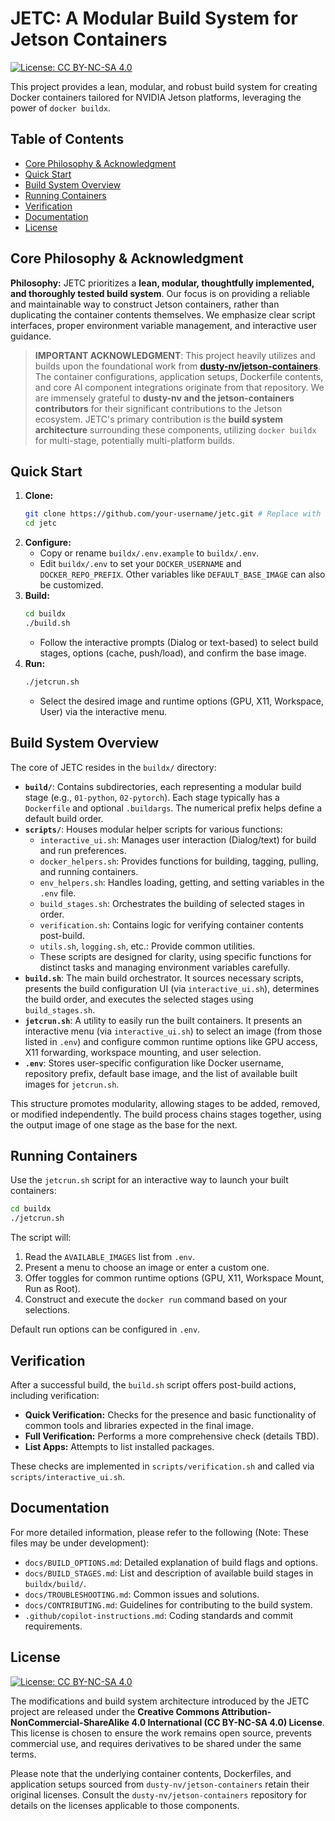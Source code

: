 # JETC: A Modular Build System for Jetson Containers

[![License: CC BY-NC-SA 4.0](https://img.shields.io/badge/License-CC%20BY--NC--SA%204.0-lightgrey.svg)](https://creativecommons.org/licenses/by-nc-sa/4.0/)

This project provides a lean, modular, and robust build system for creating Docker containers tailored for NVIDIA Jetson platforms, leveraging the power of `docker buildx`.

## Table of Contents

*   [Core Philosophy & Acknowledgment](#core-philosophy--acknowledgment)
*   [Quick Start](#quick-start)
*   [Build System Overview](#build-system-overview)
*   [Running Containers](#running-containers)
*   [Verification](#verification)
*   [Documentation](#documentation)
*   [License](#license)

## Core Philosophy & Acknowledgment

**Philosophy:** JETC prioritizes a **lean, modular, thoughtfully implemented, and thoroughly tested build system**. Our focus is on providing a reliable and maintainable way to construct Jetson containers, rather than duplicating the container contents themselves. We emphasize clear script interfaces, proper environment variable management, and interactive user guidance.

> **IMPORTANT ACKNOWLEDGMENT**: This project heavily utilizes and builds upon the foundational work from **[dusty-nv/jetson-containers](https://github.com/dusty-nv/jetson-containers)**. The container configurations, application setups, Dockerfile contents, and core AI component integrations originate from that repository. We are immensely grateful to **dusty-nv and the jetson-containers contributors** for their significant contributions to the Jetson ecosystem. JETC's primary contribution is the **build system architecture** surrounding these components, utilizing `docker buildx` for multi-stage, potentially multi-platform builds.

## Quick Start

1.  **Clone:**
    ```bash
    git clone https://github.com/your-username/jetc.git # Replace with actual repo URL
    cd jetc
    ```
2.  **Configure:**
    *   Copy or rename `buildx/.env.example` to `buildx/.env`.
    *   Edit `buildx/.env` to set your `DOCKER_USERNAME` and `DOCKER_REPO_PREFIX`. Other variables like `DEFAULT_BASE_IMAGE` can also be customized.
3.  **Build:**
    ```bash
    cd buildx
    ./build.sh
    ```
    *   Follow the interactive prompts (Dialog or text-based) to select build stages, options (cache, push/load), and confirm the base image.
4.  **Run:**
    ```bash
    ./jetcrun.sh
    ```
    *   Select the desired image and runtime options (GPU, X11, Workspace, User) via the interactive menu.

## Build System Overview

The core of JETC resides in the `buildx/` directory:

*   **`build/`**: Contains subdirectories, each representing a modular build stage (e.g., `01-python`, `02-pytorch`). Each stage typically has a `Dockerfile` and optional `.buildargs`. The numerical prefix helps define a default build order.
*   **`scripts/`**: Houses modular helper scripts for various functions:
    *   `interactive_ui.sh`: Manages user interaction (Dialog/text) for build and run preferences.
    *   `docker_helpers.sh`: Provides functions for building, tagging, pulling, and running containers.
    *   `env_helpers.sh`: Handles loading, getting, and setting variables in the `.env` file.
    *   `build_stages.sh`: Orchestrates the building of selected stages in order.
    *   `verification.sh`: Contains logic for verifying container contents post-build.
    *   `utils.sh`, `logging.sh`, etc.: Provide common utilities.
    *   These scripts are designed for clarity, using specific functions for distinct tasks and managing environment variables carefully.
*   **`build.sh`**: The main build orchestrator. It sources necessary scripts, presents the build configuration UI (via `interactive_ui.sh`), determines the build order, and executes the selected stages using `build_stages.sh`.
*   **`jetcrun.sh`**: A utility to easily run the built containers. It presents an interactive menu (via `interactive_ui.sh`) to select an image (from those listed in `.env`) and configure common runtime options like GPU access, X11 forwarding, workspace mounting, and user selection.
*   **`.env`**: Stores user-specific configuration like Docker username, repository prefix, default base image, and the list of available built images for `jetcrun.sh`.

This structure promotes modularity, allowing stages to be added, removed, or modified independently. The build process chains stages together, using the output image of one stage as the base for the next.

## Running Containers

Use the `jetcrun.sh` script for an interactive way to launch your built containers:

```bash
cd buildx
./jetcrun.sh
```

The script will:
1.  Read the `AVAILABLE_IMAGES` list from `.env`.
2.  Present a menu to choose an image or enter a custom one.
3.  Offer toggles for common runtime options (GPU, X11, Workspace Mount, Run as Root).
4.  Construct and execute the `docker run` command based on your selections.

Default run options can be configured in `.env`.

## Verification

After a successful build, the `build.sh` script offers post-build actions, including verification:

*   **Quick Verification:** Checks for the presence and basic functionality of common tools and libraries expected in the final image.
*   **Full Verification:** Performs a more comprehensive check (details TBD).
*   **List Apps:** Attempts to list installed packages.

These checks are implemented in `scripts/verification.sh` and called via `scripts/interactive_ui.sh`.

## Documentation

For more detailed information, please refer to the following (Note: These files may be under development):

*   `docs/BUILD_OPTIONS.md`: Detailed explanation of build flags and options.
*   `docs/BUILD_STAGES.md`: List and description of available build stages in `buildx/build/`.
*   `docs/TROUBLESHOOTING.md`: Common issues and solutions.
*   `docs/CONTRIBUTING.md`: Guidelines for contributing to the build system.
*   `.github/copilot-instructions.md`: Coding standards and commit requirements.

## License

[![License: CC BY-NC-SA 4.0](https://img.shields.io/badge/License-CC%20BY--NC--SA%204.0-lightgrey.svg)](https://creativecommons.org/licenses/by-nc-sa/4.0/)

The modifications and build system architecture introduced by the JETC project are released under the **Creative Commons Attribution-NonCommercial-ShareAlike 4.0 International (CC BY-NC-SA 4.0) License**. This license is chosen to ensure the work remains open source, prevents commercial use, and requires derivatives to be shared under the same terms.

Please note that the underlying container contents, Dockerfiles, and application setups sourced from `dusty-nv/jetson-containers` retain their original licenses. Consult the `dusty-nv/jetson-containers` repository for details on the licenses applicable to those components.

<!--
# File location diagram:
# jetc/                          <- Main project folder
# ├── README.md                  <- THIS FILE
# ├── .github/                   <- GitHub integration and standards
# ├── buildx/                    <- Core build system
# │   ├── build/                 <- Modular build stages
# │   ├── scripts/               <- Helper scripts
# │   ├── build.sh               <- Main build script
# │   ├── jetcrun.sh             <- Container run utility
# │   └── .env                   <- User configuration
# └── ...                        <- Other project files
#
# Description: Main README for the JETC project, focusing on the modular build system. Updated license to CC BY-NC-SA 4.0.
# Author: Mr K / GitHub Copilot
# COMMIT-TRACKING: UUID-20240806-111500-README
-->

